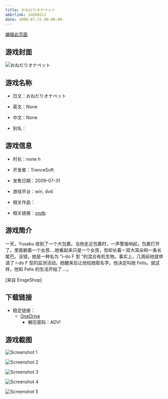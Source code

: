 ```yaml
---
title: おねだりオナペット
abbrlink: 3ab902c2
date: 2009-07-31 00:00:00
---
```

[编辑此页面](https://github.com/ACG-3/ADV3-source/blob/main/source/_posts/games/%E3%81%84%E3%81%9F%E3%81%A0%E3%81%8D%EF%BC%81%E5%A8%98%E5%A8%98%E3%83%81%E3%83%A3%E3%82%A4%E3%83%8A.md)

## 游戏封面

![おねだりオナペット](https://pan.timero.xyz/onedrive/img_lib_001/%E3%81%84%E3%81%9F%E3%81%A0%E3%81%8D%EF%BC%81%E5%A8%98%E5%A8%98%E3%83%81%E3%83%A3%E3%82%A4%E3%83%8A_cover.avif)


## 游戏名称

- 日文：おねだりオナペット
- 英文：None
- 中文：None

- 别名：


## 游戏信息

- 时长：none h
- 开发者：TranceSoft
- 发售日期：2009-07-31
- 游戏平台：win, dvd
- 相关作品：

- 相关链接：[vndb](https://vndb.org/v2213)


## 游戏简介

一天，Yusaku 收到了一个大包裹。当他走近包裹时，一声警报响起，包裹打开了。里面躺着一个女孩....她看起来只是一个女孩，但却长着一双大耳朵和一条长尾巴。没错，她是一种名为 "i-do F 型 "的混合有机生物。事实上，几周前他就申请了 i-do F 型的监测活动。她醒来后让他给她取名字。他决定叫她 Felis。就这样，他和 Felis 的生活开始了....。

[来自 ErogeShop]


## 下载链接

- 稳定链接：
    - [OneDrive](https://pan.timero.xyz/onedrive/adv_lib_001/%E3%81%84%E3%81%9F%E3%81%A0%E3%81%8D%EF%BC%81%E5%A8%98%E5%A8%98%E3%83%81%E3%83%A3%E3%82%A4%E3%83%8A)
        - 解压密码：ADV!



## 游戏截图


![Screenshot 1](https://pan.timero.xyz/onedrive/img_lib_001/%E3%81%84%E3%81%9F%E3%81%A0%E3%81%8D%EF%BC%81%E5%A8%98%E5%A8%98%E3%83%81%E3%83%A3%E3%82%A4%E3%83%8A_Screenshot_1.avif)

![Screenshot 2](https://pan.timero.xyz/onedrive/img_lib_001/%E3%81%84%E3%81%9F%E3%81%A0%E3%81%8D%EF%BC%81%E5%A8%98%E5%A8%98%E3%83%81%E3%83%A3%E3%82%A4%E3%83%8A_Screenshot_2.avif)

![Screenshot 3](https://pan.timero.xyz/onedrive/img_lib_001/%E3%81%84%E3%81%9F%E3%81%A0%E3%81%8D%EF%BC%81%E5%A8%98%E5%A8%98%E3%83%81%E3%83%A3%E3%82%A4%E3%83%8A_Screenshot_3.avif)

![Screenshot 4](https://pan.timero.xyz/onedrive/img_lib_001/%E3%81%84%E3%81%9F%E3%81%A0%E3%81%8D%EF%BC%81%E5%A8%98%E5%A8%98%E3%83%81%E3%83%A3%E3%82%A4%E3%83%8A_Screenshot_4.avif)

![Screenshot 5](https://pan.timero.xyz/onedrive/img_lib_001/%E3%81%84%E3%81%9F%E3%81%A0%E3%81%8D%EF%BC%81%E5%A8%98%E5%A8%98%E3%83%81%E3%83%A3%E3%82%A4%E3%83%8A_Screenshot_5.avif)

